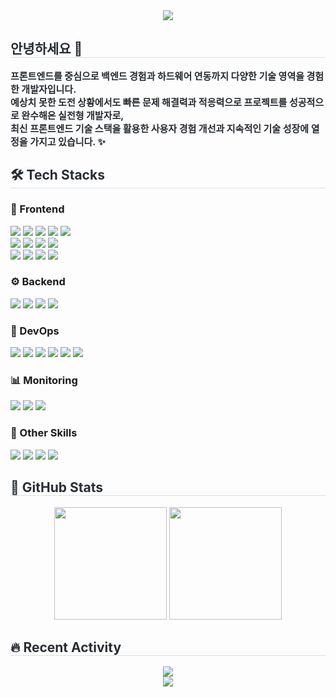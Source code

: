 <div align="center">
    <img src="https://capsule-render.vercel.app/api?type=transparent&color=auto&height=120&text=Mr.Hong&animation=&fontColor=FFFF&fontSize=60" />
</div>

<div style="text-align: left;"> 
    <h2 style="border-bottom: 1px solid #d8dee4; color: #282d33;"> 안녕하세요 👋 </h2>  
    <div style="font-weight: 700; font-size: 15px; text-align: left; color: #282d33;"> 
        프론트엔드를 중심으로 백엔드 경험과 하드웨어 연동까지 다양한 기술 영역을 경험한 개발자입니다. <br/>
        예상치 못한 도전 상황에서도 빠른 문제 해결력과 적응력으로 프로젝트를 성공적으로 완수해온 실전형 개발자로, <br/>
        최신 프론트엔드 기술 스택을 활용한 사용자 경험 개선과 지속적인 기술 성장에 열정을 가지고 있습니다. ✨
    </div> 
</div>

<div style="text-align: left;">
    <h2 style="border-bottom: 1px solid #d8dee4; color: #282d33;"> 🛠️ Tech Stacks </h2>
    <h3>🎨 Frontend</h3>
    <div style="margin: 10px 0; text-align: left;">
        <img src="https://img.shields.io/badge/React-61DAFB?style=for-the-badge&logo=React&logoColor=black">
        <img src="https://img.shields.io/badge/Next.js-000000?style=for-the-badge&logo=Next.js&logoColor=white">
        <img src="https://img.shields.io/badge/TypeScript-3178C6?style=for-the-badge&logo=TypeScript&logoColor=white">
        <img src="https://img.shields.io/badge/Vue.js-4FC08D?style=for-the-badge&logo=Vue.js&logoColor=white">
        <img src="https://img.shields.io/badge/Vue3-4FC08D?style=for-the-badge&logo=Vue.js&logoColor=white">
        <br/>
        <img src="https://img.shields.io/badge/Electron-47848F?style=for-the-badge&logo=Electron&logoColor=white">
        <img src="https://img.shields.io/badge/React Query-FF4154?style=for-the-badge&logo=ReactQuery&logoColor=white">
        <img src="https://img.shields.io/badge/Redux-764ABC?style=for-the-badge&logo=Redux&logoColor=white">
        <img src="https://img.shields.io/badge/Styled Components-DB7093?style=for-the-badge&logo=Styled-components&logoColor=white">
        <br/>
        <img src="https://img.shields.io/badge/HTML5-E34F26?style=for-the-badge&logo=HTML5&logoColor=white">
        <img src="https://img.shields.io/badge/CSS3-1572B6?style=for-the-badge&logo=CSS3&logoColor=white">
        <img src="https://img.shields.io/badge/Bootstrap-7952B3?style=for-the-badge&logo=Bootstrap&logoColor=white">
        <img src="https://img.shields.io/badge/ESLint-4B32C3?style=for-the-badge&logo=ESLint&logoColor=white">
    </div>
    <h3>⚙️ Backend</h3>
    <div style="margin: 10px 0; text-align: left;">
        <img src="https://img.shields.io/badge/Java-007396?style=for-the-badge&logo=OpenJDK&logoColor=white">
        <img src="https://img.shields.io/badge/Spring Boot-6DB33F?style=for-the-badge&logo=SpringBoot&logoColor=white">
        <img src="https://img.shields.io/badge/JPA-59666C?style=for-the-badge&logo=Hibernate&logoColor=white">
        <img src="https://img.shields.io/badge/PHP-777BB4?style=for-the-badge&logo=PHP&logoColor=white">
    </div>
    <h3>🚀 DevOps</h3>
    <div style="margin: 10px 0; text-align: left;">
        <img src="https://img.shields.io/badge/AWS EC2-FF9900?style=for-the-badge&logo=AmazonEC2&logoColor=white">
        <img src="https://img.shields.io/badge/AWS S3-569A31?style=for-the-badge&logo=AmazonS3&logoColor=white">
        <img src="https://img.shields.io/badge/Jenkins-D24939?style=for-the-badge&logo=Jenkins&logoColor=white">
        <img src="https://img.shields.io/badge/Jira-0052CC?style=for-the-badge&logo=Jira&logoColor=white">
        <img src="https://img.shields.io/badge/Bitbucket-0047AB?style=for-the-badge&logo=Bitbucket&logoColor=white">
        <img src="https://img.shields.io/badge/GitHub-181717?style=for-the-badge&logo=GitHub&logoColor=white">
    </div>
    <h3>📊 Monitoring</h3>
    <div style="margin: 10px 0; text-align: left;">
        <img src="https://img.shields.io/badge/Sentry-362D59?style=for-the-badge&logo=Sentry&logoColor=white">
        <img src="https://img.shields.io/badge/DataDog-632CA6?style=for-the-badge&logo=Datadog&logoColor=white">
        <img src="https://img.shields.io/badge/WhaTap-00C7B7?style=for-the-badge&logo=&logoColor=white">
    </div>
    <h3>🎨 Other Skills</h3>
    <div style="margin: 10px 0; text-align: left;">
        <img src="https://img.shields.io/badge/3ds Max-0696D7?style=for-the-badge&logo=Autodesk&logoColor=white">
        <img src="https://img.shields.io/badge/Blender-F5792A?style=for-the-badge&logo=Blender&logoColor=white">
        <img src="https://img.shields.io/badge/Substance Painter-FF6B35?style=for-the-badge&logo=Adobe&logoColor=white">
        <img src="https://img.shields.io/badge/Selenium-43B02A?style=for-the-badge&logo=Selenium&logoColor=white">
    </div>
</div>

<div style="text-align: left;"> 
    <h2 style="border-bottom: 1px solid #d8dee4; color: #282d33;"> 🏅 GitHub Stats </h2>
    <div align="center">
        <img src="https://github-readme-stats.vercel.app/api?username=HongseockKim&show_icons=true&theme=radical&count_private=true" height="180"/>
        <img src="https://github-readme-stats.vercel.app/api/top-langs/?username=HongseockKim&layout=compact&theme=radical" height="180"/>
    </div>
</div>

<div style="text-align: left;"> 
    <h2 style="border-bottom: 1px solid #d8dee4; color: #282d33;"> 🔥 Recent Activity </h2>
    <div align="center">
        <img src="https://github-readme-streak-stats.herokuapp.com/?user=HongseockKim&theme=radical" />
    </div>
</div>

<div align="center">
    <img src="https://capsule-render.vercel.app/api?type=waving&color=gradient&height=100&section=footer" />
</div>
